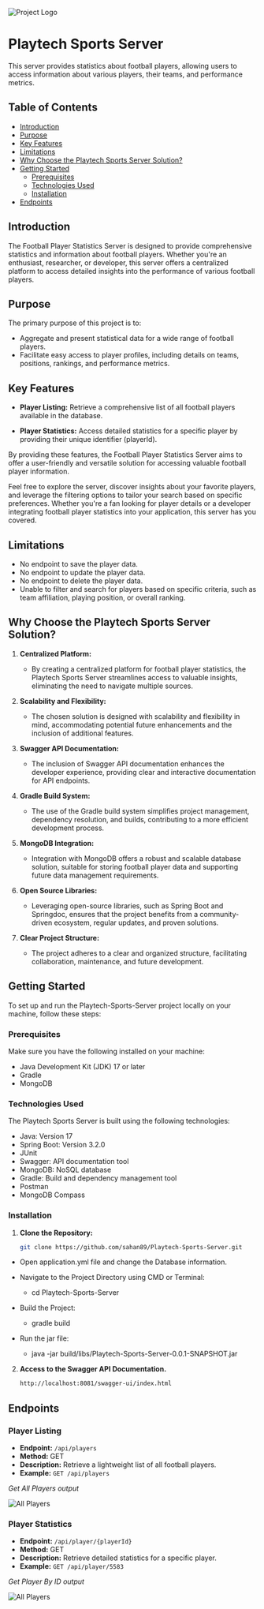 ![Project Logo](https://www.slotsuk.co.uk/images/local/misc/playtechplaytechlogopng1.png)
# Playtech Sports Server

This server provides statistics about football players, allowing users to access information about various players, their teams, and performance metrics.

## Table of Contents

- [Introduction](#introduction)
- [Purpose](#Purpose)
- [Key Features](#key-features)
- [Limitations](#limitations)
- [Why Choose the Playtech Sports Server Solution?](#Solutions)
- [Getting Started](#getting-started)
    - [Prerequisites](#prerequisites)
    - [Technologies Used](#technologies-used)
    - [Installation](#installation)
- [Endpoints](#endpoints)

## Introduction

The Football Player Statistics Server is designed to provide comprehensive statistics and information about football players. Whether you're an enthusiast, researcher, or developer, this server offers a centralized platform to access detailed insights into the performance of various football players.

## Purpose
The primary purpose of this project is to:

- Aggregate and present statistical data for a wide range of football players.
- Facilitate easy access to player profiles, including details on teams, positions, rankings, and performance metrics.

## Key Features

- **Player Listing:** Retrieve a comprehensive list of all football players available in the database.


- **Player Statistics:** Access detailed statistics for a specific player by providing their unique identifier (playerId).


By providing these features, the Football Player Statistics Server aims to offer a user-friendly and versatile solution for accessing valuable football player information.

Feel free to explore the server, discover insights about your favorite players, and leverage the filtering options to tailor your search based on specific preferences. Whether you're a fan looking for player details or a developer integrating football player statistics into your application, this server has you covered.

## Limitations

- No endpoint to save the player data.
- No endpoint to update the player data.
- No endpoint to delete the player data.
- Unable to filter and search for players based on specific criteria, such as team affiliation, playing position, or overall ranking.

## Why Choose the Playtech Sports Server Solution?

1. **Centralized Platform:**
    - By creating a centralized platform for football player statistics, the Playtech Sports Server streamlines access to valuable insights, eliminating the need to navigate multiple sources.


2. **Scalability and Flexibility:**
    - The chosen solution is designed with scalability and flexibility in mind, accommodating potential future enhancements and the inclusion of additional features.


3. **Swagger API Documentation:**
    - The inclusion of Swagger API documentation enhances the developer experience, providing clear and interactive documentation for API endpoints.


4. **Gradle Build System:**
    - The use of the Gradle build system simplifies project management, dependency resolution, and builds, contributing to a more efficient development process.


5. **MongoDB Integration:**
    - Integration with MongoDB offers a robust and scalable database solution, suitable for storing football player data and supporting future data management requirements.


6. **Open Source Libraries:**
    - Leveraging open-source libraries, such as Spring Boot and Springdoc, ensures that the project benefits from a community-driven ecosystem, regular updates, and proven solutions.


7. **Clear Project Structure:**
    - The project adheres to a clear and organized structure, facilitating collaboration, maintenance, and future development.

## Getting Started

To set up and run the Playtech-Sports-Server project locally on your machine, follow these steps:

### Prerequisites

Make sure you have the following installed on your machine:

- Java Development Kit (JDK) 17 or later
- Gradle
- MongoDB


### Technologies Used

The Playtech Sports Server is built using the following technologies:

- Java: Version 17
- Spring Boot: Version 3.2.0
- JUnit
- Swagger: API documentation tool
- MongoDB: NoSQL database
- Gradle: Build and dependency management tool
- Postman
- MongoDB Compass

### Installation

1. **Clone the Repository:**

   ```bash
   git clone https://github.com/sahan89/Playtech-Sports-Server.git

- Open application.yml file and change the Database information.


- Navigate to the Project Directory using CMD or Terminal:
    - cd Playtech-Sports-Server


- Build the Project:
    - gradle build


- Run the jar file:
    - java -jar build/libs/Playtech-Sports-Server-0.0.1-SNAPSHOT.jar

2. **Access to the Swagger API Documentation.**

      ```bash
      http://localhost:8081/swagger-ui/index.html

## Endpoints

### Player Listing

- **Endpoint:** `/api/players`
- **Method:** GET
- **Description:** Retrieve a lightweight list of all football players.
- **Example:** `GET /api/players`

*Get All Players output*

![All Players](/src/main/resources/static/All_Players.png)

### Player Statistics

- **Endpoint:** `/api/player/{playerId}`
- **Method:** GET
- **Description:** Retrieve detailed statistics for a specific player.
- **Example:** `GET /api/player/5583`

*Get Player By ID output*

![All Players](/src/main/resources/static/Player_By_Id.png)